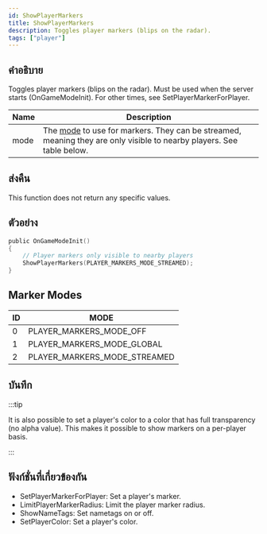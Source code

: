 ```yaml
---
id: ShowPlayerMarkers
title: ShowPlayerMarkers
description: Toggles player markers (blips on the radar).
tags: ["player"]
---
```


## คำอธิบาย

Toggles player markers (blips on the radar). Must be used when the server starts (OnGameModeInit). For other times, see SetPlayerMarkerForPlayer.

| Name | Description                                                                                                                           |
| ---- | ------------------------------------------------------------------------------------------------------------------------------------- |
| mode | The [mode](#marker-modes) to use for markers. They can be streamed, meaning they are only visible to nearby players. See table below. |

## ส่งคืน

This function does not return any specific values.

## ตัวอย่าง

```c
public OnGameModeInit()
{
    // Player markers only visible to nearby players
    ShowPlayerMarkers(PLAYER_MARKERS_MODE_STREAMED);
}
```

## Marker Modes

| ID  | MODE                         |
| --- | ---------------------------- |
| 0   | PLAYER_MARKERS_MODE_OFF      |
| 1   | PLAYER_MARKERS_MODE_GLOBAL   |
| 2   | PLAYER_MARKERS_MODE_STREAMED |

## บันทึก

:::tip

It is also possible to set a player's color to a color that has full transparency (no alpha value). This makes it possible to show markers on a per-player basis.

:::

## ฟังก์ชั่นที่เกี่ยวข้องกัน

- SetPlayerMarkerForPlayer: Set a player's marker.
- LimitPlayerMarkerRadius: Limit the player marker radius.
- ShowNameTags: Set nametags on or off.
- SetPlayerColor: Set a player's color.
